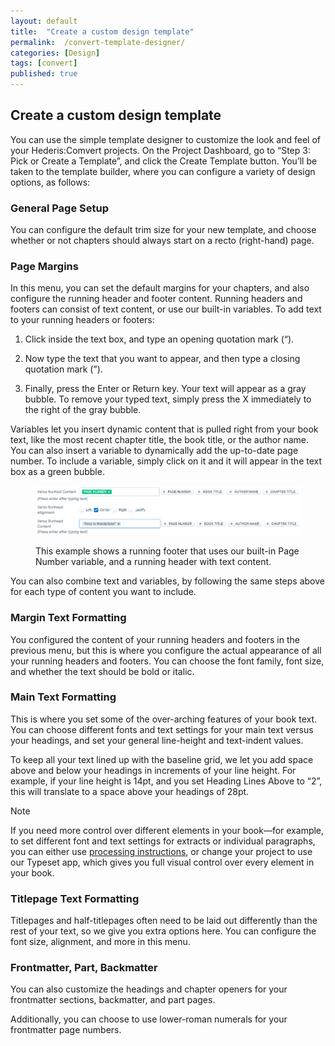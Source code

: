 ```yaml
---
layout: default
title:  "Create a custom design template"
permalink:  /convert-template-designer/
categories: [Design]
tags: [convert]
published: true
---
```


<section data-type="chapter" class="hsecchapter" data-hederis-type="hsecchapter" id="convert-template-designer" data-pi-attrs="id: convert-template-designer; data-tags: convert;" role="doc-chapter" data-tags="convert" data-author-name=" " data-book-title=" " title="Create a custom design template"><h1 data-hederis-type="hblkchaptitle" class="hblkchaptitle" id="pTxjFFS8E">Create a custom design template</h1>
    <p class="hblkp" data-hederis-type="hblkp" id="pJzJPCvvX">You can use the simple template designer to customize the look and feel of your Hederis:Comvert projects. On the Project Dashboard, go to &#8220;Step 3: Pick or Create a Template&#8221;, and click the Create Template button. You&#8217;ll be taken to the template builder, where you can configure a variety of design options, as follows:</p>
    <section class="hwprsubsection" data-hederis-type="hwprsubsection" id="pcdSk4EDO" data-type="subsection" title="General Page Setup"><h1 data-hederis-type="hblktitle" class="hblktitle" id="puSteRCKd">General Page Setup</h1>
    <p class="hblkp" data-hederis-type="hblkp" id="pn4Lq7otj">You can configure the default trim size for your new template, and choose whether or not chapters should always start on a recto (right-hand) page.</p>
    </section>
    <section class="hwprsubsection" data-hederis-type="hwprsubsection" id="pL1LxVYcg" data-type="subsection" title="Page Margins"><h1 data-hederis-type="hblktitle" class="hblktitle" id="pEw8cs4xf">Page Margins</h1>
    <p class="hblkp" data-hederis-type="hblkp" id="ptJdqgD16">In this menu, you can set the default margins for your chapters, and also configure the running header and footer content. Running headers and footers can consist of text content, or use our built-in variables. To add text to your running headers or footers:</p>
    <ol class="hwprnumlist" data-hederis-type="hwprnumlist" id="p9TlqYh1H"><li class="hblkoli" data-hederis-type="hblkoli" id="li88WDDhSq"><p class="hblkoli" data-hederis-type="hblklip" id="phxGK7MmW">Click inside the text box, and type an opening quotation mark (&#8220;).</p></li>
    <li class="hblkoli" data-hederis-type="hblkoli" id="liXURb25e3"><p class="hblkoli" data-hederis-type="hblklip" id="pdSXvWr2h">Now type the text that you want to appear, and then type a closing quotation mark (&#8221;).</p></li>
    <li class="hblkoli" data-hederis-type="hblkoli" id="liuxy2CS1h"><p class="hblkoli" data-hederis-type="hblklip" id="pFUvIu0am">Finally, press the Enter or Return key. Your text will appear as a gray bubble. To remove your typed text, simply press the X immediately to the right of the gray bubble.</p></li>
    </ol>
    <p class="hblkp" data-hederis-type="hblkp" id="pZqmQFoZl">Variables let you insert dynamic content that is pulled right from your book text, like the most recent chapter title, the book title, or the author name. You can also insert a variable to dynamically add the up-to-date page number. To include a variable, simply click on it and it will appear in the text box as a green bubble.</p>
    <figure class="hwprfig" data-hederis-type="hwprfig" id="pKOaQE4Uv"><img data-hederis-type="hblkimg" class="hblkimg" id="pvQu8kkmL" src="/images/runheadfoot.png" data-img-src="runheadfoot.png"/>
    <p class="hblkcaption" data-hederis-type="hblkcaption" id="pIG5KJYrf">This example shows a running footer that uses our built-in Page Number variable, and a running header with text content.</p>
    </figure>
    <p class="hblkp" data-hederis-type="hblkp" id="peM21aXCh">You can also combine text and variables, by following the same steps above for each type of content you want to include.</p>
    </section>
    <section class="hwprsubsection" data-hederis-type="hwprsubsection" id="pt72lrB7p" data-type="subsection" title="Margin Text Formatting"><h1 data-hederis-type="hblktitle" class="hblktitle" id="pLvIYmJ2s">Margin Text Formatting</h1>
    <p class="hblkp" data-hederis-type="hblkp" id="p4o8Vr1Dj">You configured the content of your running headers and footers in the previous menu, but this is where you configure the actual appearance of all your running headers and footers. You can choose the font family, font size, and whether the text should be bold or italic.</p>
    </section>
    <section class="hwprsubsection" data-hederis-type="hwprsubsection" id="pQl5mlGKE" data-type="subsection" title="Main Text Formatting"><h1 data-hederis-type="hblktitle" class="hblktitle" id="pranA7dZO">Main Text Formatting</h1>
    <p class="hblkp" data-hederis-type="hblkp" id="pfZkP2xjv">This is where you set some of the over-arching features of your book text. You can choose different fonts and text settings for your main text versus your headings, and set your general line-height and text-indent values.</p>
    <p class="hblkp" data-hederis-type="hblkp" id="p4QlzU5Z8">To keep all your text lined up with the baseline grid, we let you add space above and below your headings in increments of your line height. For example, if your line height is 14pt, and you set Heading Lines Above to &#8220;2&#8221;, this will translate to a space above your headings of 28pt. </p>
    <aside class="hwprbox box" data-hederis-type="hwprbox" id="pLkIevonk" data-type="sidebar"><p class="hblktype" data-hederis-type="hblktype" id="pccAj6m8R">Note</p>
    <p class="hblkp" data-hederis-type="hblkp" id="pUNx4PCtP">If you need more control over different elements in your book&#8212;for example, to set different font and text settings for extracts or individual paragraphs, you can either use <a href="{% post_url 2019-10-21-36-Customizethedesignofspecificparagraphswrappersorsections %}" id="p24VViDG1"><span class="Hyperlink" id="pw6IRgav1">processing instructions</span></a>, or change your project to use our Typeset app, which gives you full visual control over every element in your book.</p>
    </aside>
    </section>
    <section class="hwprsubsection" data-hederis-type="hwprsubsection" id="pNVH7jdv8" data-type="subsection" title="Titlepage Text Formatting"><h1 data-hederis-type="hblktitle" class="hblktitle" id="pgibwuXA6">Titlepage Text Formatting</h1>
    <p class="hblkp" data-hederis-type="hblkp" id="p2zYyyK76">Titlepages and half-titlepages often need to be laid out differently than the rest of your text, so we give you extra options here. You can configure the font size, alignment, and more in this menu.</p>
    </section>
    <section class="hwprsubsection" data-hederis-type="hwprsubsection" id="poBvvtBF8" data-type="subsection" title="Frontmatter, Part, Backmatter"><h1 data-hederis-type="hblktitle" class="hblktitle" id="p9n92wIRm">Frontmatter, Part, Backmatter</h1>
    <p class="hblkp" data-hederis-type="hblkp" id="pQC03pKe2">You can also customize the headings and chapter openers for your frontmatter sections, backmatter, and part pages.</p>
    <p class="hblkp" data-hederis-type="hblkp" id="pUXT96wjA">Additionally, you can choose to use lower-roman numerals for your frontmatter page numbers.</p>
    </section>
    </section>
    